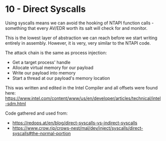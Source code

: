# 10 - Direct Syscalls
Using syscalls means we can avoid the hooking of NTAPI function calls - something that every AV/EDR worth its salt will check for and monitor.

This is the lowest layer of abstraction we can reach before we start writing entirely in assembly. However, it is very, very similar to the NTAPI code.

The attack chain is the same as process injection:
- Get a target process' handle
- Allocate virtual memory for our payload
- Write our payload into memory
- Start a thread at our payload's memory location

This was written and edited in the Intel Compiler and all offsets were found here: https://www.intel.com/content/www/us/en/developer/articles/technical/intel-sdm.html

Code gathered and used from:
- https://redops.at/en/blog/direct-syscalls-vs-indirect-syscalls
- https://www.crow.rip/crows-nest/mal/dev/inject/syscalls/direct-syscalls#the-normal-portion